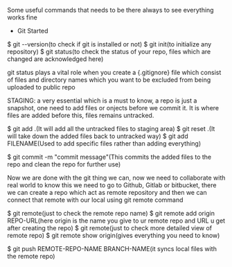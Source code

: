 Some useful commands that needs to be there always to see everything works fine 

- Git Started

$ git --version(to check if git is installed or not)
$ git init(to initialize any repository)
$ git status(to check the status of your repo, files which are changed are acknowledged here)

git status plays a vital role when you create a {.gitignore} file which consist of files and directory names which you want to be excluded from being uploaded to public repo

STAGING: a very essential which is a must to know, a repo is just a snapshot, one need to add files or onjects before we commit it. It is where files are added before this, files remains untracked.

$ git add .(It will add all the untracked files to staging area)
$ git reset .(It will take down the added files back to untracked way)
$ git add FILENAME(Used to add specific files rather than adding everything)

$ git commit -m "commit message"(This commits the added files to the repo and clean the repo for further use)


Now we are done with the git thing we can, now we need to collaborate with real world to know this we need to go to Github, Gitlab or bitbucket, there we can create a repo which act as remote repository and then we can connect that remote with our local using git remote command

$ git remote(just to check the remote repo name)
$ git remote add origin REPO-URL(here origin is the name you give to ur remote repo and URL u get after creating the repo)
$ git remote(just to check more detailed view of remote repo)
$ git remote show origin(gives everything you need to know)

$ git push REMOTE-REPO-NAME BRANCH-NAME(it syncs local files with the remote repo)
